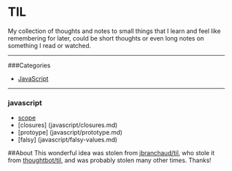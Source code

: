 # TIL
My collection of thoughts and notes to small things that I learn and feel like remembering for later, could be short thoughts or even long notes on something I read or watched.  

---

###Categories
- [JavaScript](#javascript)

---

### javascript
- [scope](javascript/scope.md)
- [closures] (javascript/closures.md)
- [protoype] (javascript/prototype.md)
- [falsy] (javascript/falsy-values.md)


##About
This wonderful idea was stolen from [jbranchaud/til](https://github.com/jbranchaud/til/blob/master/README.md), who stole it from [thoughtbot/til](https://github.com/thoughtbot/til), and was probably stolen many other times. Thanks!

